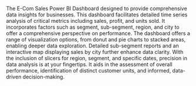 The E-Com Sales Power BI Dashboard designed to provide comprehensive data insights for businesses. This dashboard facilitates detailed time series analysis of critical metrics including sales, profit, and units sold. It incorporates factors such as segment, sub-segment, region, and city to offer a comprehensive perspective on performance. 
The dashboard offers a range of visualization options, from donut and pie charts to stacked areas, enabling deeper data exploration. Detailed sub-segment reports and an interactive map displaying sales by city further enhance data clarity.
With the inclusion of slicers for region, segment, and specific dates, precision in data analysis is at your fingertips. It aids in the assessment of overall performance, identification of distinct customer units, and informed, data-driven decision-making.
